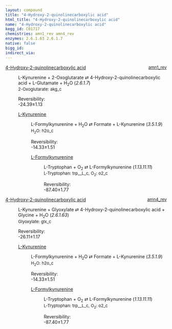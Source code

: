 ```yaml
---
layout: compound
title: "4-Hydroxy-2-quinolinecarboxylic acid"
html_title: "4-Hydroxy-2-quinolinecarboxylic acid"
name: "4-Hydroxy-2-quinolinecarboxylic acid"
kegg_id: C01717
chemistries: amn1_rev amn4_rev
enzymes: 2.6.1.63 2.6.1.7
native: false
bigg_id:
indirect_via:
---
```

<dl><dt class="rs-product"><a class="link-dark" data-bs-html="true" data-bs-title="KEGG: C01717" data-bs-toggle="tooltip" href="{{ site.url }}{{ site.baseurl }}/compounds/C01717">4-Hydroxy-2-quinolinecarboxylic acid</a><span style="float: right; max-width: 40%"><a class="link-dark opacity-50" href="{{ site.url }}{{ site.baseurl }}/chemistries/amn1_rev" style="font-size: small; word-wrap: anywhere;">amn1_rev</a></span></dt><dd><p>L-Kynurenine + 2-Oxoglutarate ⇄ 4-Hydroxy-2-quinolinecarboxylic acid + L-Glutamate + H<sub>2</sub>O (<i>2.6.1.7</i>)<br/><span style="font-size: small;"><span data-bs-html="true" data-bs-title="KEGG: C00026" data-bs-toggle="tooltip">2-Oxoglutarate</span>: akg_c</span><br/><div class="reversibility_info">Reversibility: <div class="progress" style="flex-direction: row-reverse;"><div aria-valuemax="10" aria-valuemin="0" aria-valuenow="-24.38800545592373" class="progress-bar bg-success" role="progressbar" style="width: 243.88%"></div></div><span>-24.39±1.13</span><div class="progress"><div aria-valuemax="10" aria-valuemin="0" aria-valuenow="-24.38800545592373" class="progress-bar bg-danger" role="progressbar" style="width: 0%"></div></div></div></p><dl><dt><a class="link-dark" data-bs-html="true" data-bs-title="KEGG: C00328" data-bs-toggle="tooltip" href="{{ site.url }}{{ site.baseurl }}/compounds/C00328">L-Kynurenine</a><span style="float: right; max-width: 40%"><a class="link-dark opacity-50" href="{{ site.url }}{{ site.baseurl }}/chemistries/None" style="font-size: small; word-wrap: anywhere;"></a></span></dt><dd><p>L-Formylkynurenine + H<sub>2</sub>O ⇄ Formate + L-Kynurenine (<i>3.5.1.9</i>)<br/><span style="font-size: small;"><span data-bs-html="true" data-bs-title="KEGG: C00001" data-bs-toggle="tooltip">H<sub>2</sub>O</span>: h2o_c</span><br/><div class="reversibility_info">Reversibility: <div class="progress" style="flex-direction: row-reverse;"><div aria-valuemax="10" aria-valuemin="0" aria-valuenow="-14.330326826746013" class="progress-bar bg-success" role="progressbar" style="width: 143.30%"></div></div><span>-14.33±1.51</span><div class="progress"><div aria-valuemax="10" aria-valuemin="0" aria-valuenow="-14.330326826746013" class="progress-bar bg-danger" role="progressbar" style="width: 0%"></div></div></div></p><dl><dt><a class="link-dark" data-bs-html="true" data-bs-title="KEGG: C02700" data-bs-toggle="tooltip" href="{{ site.url }}{{ site.baseurl }}/compounds/C02700">L-Formylkynurenine</a><span style="float: right; max-width: 40%"><a class="link-dark opacity-50" href="{{ site.url }}{{ site.baseurl }}/chemistries/None" style="font-size: small; word-wrap: anywhere;"></a></span></dt><dd><p>L-Tryptophan + O<sub>2</sub> ⇄ L-Formylkynurenine (<i>1.13.11.11</i>)<br/><span style="font-size: small;"><span data-bs-html="true" data-bs-title="KEGG: C00078" data-bs-toggle="tooltip">L-Tryptophan</span>: trp__L_c, <span data-bs-html="true" data-bs-title="KEGG: C00007" data-bs-toggle="tooltip">O<sub>2</sub></span>: o2_c</span><br/><div class="reversibility_info">Reversibility: <div class="progress" style="flex-direction: row-reverse;"><div aria-valuemax="10" aria-valuemin="0" aria-valuenow="-87.40047437611248" class="progress-bar bg-success" role="progressbar" style="width: 874.00%"></div></div><span>-87.40±1.77</span><div class="progress"><div aria-valuemax="10" aria-valuemin="0" aria-valuenow="-87.40047437611248" class="progress-bar bg-danger" role="progressbar" style="width: 0%"></div></div></div></p><dl></dl></dd></dl></dd></dl></dd></dl><dl><dt class="rs-product"><a class="link-dark" data-bs-html="true" data-bs-title="KEGG: C01717" data-bs-toggle="tooltip" href="{{ site.url }}{{ site.baseurl }}/compounds/C01717">4-Hydroxy-2-quinolinecarboxylic acid</a><span style="float: right; max-width: 40%"><a class="link-dark opacity-50" href="{{ site.url }}{{ site.baseurl }}/chemistries/amn4_rev" style="font-size: small; word-wrap: anywhere;">amn4_rev</a></span></dt><dd><p>L-Kynurenine + Glyoxylate ⇄ 4-Hydroxy-2-quinolinecarboxylic acid + Glycine + H<sub>2</sub>O (<i>2.6.1.63</i>)<br/><span style="font-size: small;"><span data-bs-html="true" data-bs-title="KEGG: C00048" data-bs-toggle="tooltip">Glyoxylate</span>: glx_c</span><br/><div class="reversibility_info">Reversibility: <div class="progress" style="flex-direction: row-reverse;"><div aria-valuemax="10" aria-valuemin="0" aria-valuenow="-26.112488917486456" class="progress-bar bg-success" role="progressbar" style="width: 261.12%"></div></div><span>-26.11±1.17</span><div class="progress"><div aria-valuemax="10" aria-valuemin="0" aria-valuenow="-26.112488917486456" class="progress-bar bg-danger" role="progressbar" style="width: 0%"></div></div></div></p><dl><dt><a class="link-dark" data-bs-html="true" data-bs-title="KEGG: C00328" data-bs-toggle="tooltip" href="{{ site.url }}{{ site.baseurl }}/compounds/C00328">L-Kynurenine</a><span style="float: right; max-width: 40%"><a class="link-dark opacity-50" href="{{ site.url }}{{ site.baseurl }}/chemistries/None" style="font-size: small; word-wrap: anywhere;"></a></span></dt><dd><p>L-Formylkynurenine + H<sub>2</sub>O ⇄ Formate + L-Kynurenine (<i>3.5.1.9</i>)<br/><span style="font-size: small;"><span data-bs-html="true" data-bs-title="KEGG: C00001" data-bs-toggle="tooltip">H<sub>2</sub>O</span>: h2o_c</span><br/><div class="reversibility_info">Reversibility: <div class="progress" style="flex-direction: row-reverse;"><div aria-valuemax="10" aria-valuemin="0" aria-valuenow="-14.330326826746013" class="progress-bar bg-success" role="progressbar" style="width: 143.30%"></div></div><span>-14.33±1.51</span><div class="progress"><div aria-valuemax="10" aria-valuemin="0" aria-valuenow="-14.330326826746013" class="progress-bar bg-danger" role="progressbar" style="width: 0%"></div></div></div></p><dl><dt><a class="link-dark" data-bs-html="true" data-bs-title="KEGG: C02700" data-bs-toggle="tooltip" href="{{ site.url }}{{ site.baseurl }}/compounds/C02700">L-Formylkynurenine</a><span style="float: right; max-width: 40%"><a class="link-dark opacity-50" href="{{ site.url }}{{ site.baseurl }}/chemistries/None" style="font-size: small; word-wrap: anywhere;"></a></span></dt><dd><p>L-Tryptophan + O<sub>2</sub> ⇄ L-Formylkynurenine (<i>1.13.11.11</i>)<br/><span style="font-size: small;"><span data-bs-html="true" data-bs-title="KEGG: C00078" data-bs-toggle="tooltip">L-Tryptophan</span>: trp__L_c, <span data-bs-html="true" data-bs-title="KEGG: C00007" data-bs-toggle="tooltip">O<sub>2</sub></span>: o2_c</span><br/><div class="reversibility_info">Reversibility: <div class="progress" style="flex-direction: row-reverse;"><div aria-valuemax="10" aria-valuemin="0" aria-valuenow="-87.40047437611248" class="progress-bar bg-success" role="progressbar" style="width: 874.00%"></div></div><span>-87.40±1.77</span><div class="progress"><div aria-valuemax="10" aria-valuemin="0" aria-valuenow="-87.40047437611248" class="progress-bar bg-danger" role="progressbar" style="width: 0%"></div></div></div></p><dl></dl></dd></dl></dd></dl></dd></dl>